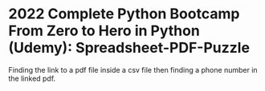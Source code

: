 # 2022 Complete Python Bootcamp From Zero to Hero in Python (Udemy): Spreadsheet-PDF-Puzzle

Finding the link to a pdf file inside a csv file then finding a phone number in the linked pdf. 
